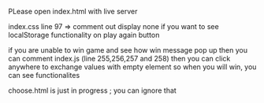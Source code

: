 PLease open index.html with live server 

index.css line 97 => comment out display none if you want to see localStorage functionality on play again button 

if you are unable to win game and see how win message pop up then you can comment index.js (line 255,256,257 and 258) then you can click anywhere
to exchange values with empty element so when you will win, you can see functionalites

choose.html is just in progress ; you can ignore that
